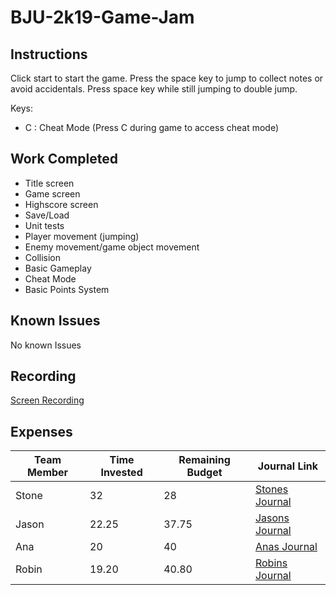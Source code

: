 # BJU-2k19-Game-Jam
## Instructions
Click start to start the game. Press the space key to jump to collect notes or avoid accidentals. Press space key while still jumping to double jump. 

Keys:
- C : Cheat Mode (Press C during game to access cheat mode)
## Work Completed
- Title screen
- Game screen
- Highscore screen
- Save/Load
- Unit tests
- Player movement (jumping)
- Enemy movement/game object movement
- Collision
- Basic Gameplay
- Cheat Mode
- Basic Points System
## Known Issues
No known Issues
## Recording
[Screen Recording](https://bju-my.sharepoint.com/:v:/g/personal/scham978_students_bju_edu/EeYugOVYK01IrhXNf90UibkBlYOhVyd_22nS1-pY78SgXA?e=fJMMqs)
## Expenses
|Team Member|Time Invested|Remaining Budget|Journal Link|
|-----------|-------------|----------------|------------|
|Stone|32|28|[Stones Journal](https://github.com/cps-209-group-project/BJU-2k19-Game-Jam/wiki/StonesJournal)|
|Jason|22.25|37.75|[Jasons Journal](https://github.com/cps-209-group-project/BJU-2k19-Game-Jam/wiki/JasonsJournal)|
|Ana|20 |40|[Anas Journal](https://github.com/cps-209-group-project/BJU-2k19-Game-Jam/wiki/AnasJournal)|
|Robin|19.20|40.80|[Robins Journal](https://github.com/cps-209-group-project/BJU-2k19-Game-Jam/wiki/RobinsJournal)|
